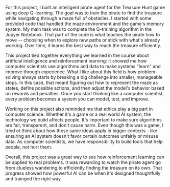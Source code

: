 For this project, I built an intelligent pirate agent for the Treasure Hunt game using deep Q-learning. The goal was to train the pirate to find the treasure while navigating through a maze full of obstacles. I started with some provided code that handled the maze environment and the game's memory system. 
My main task was to complete the Q-training algorithm in the Jupyer Notebook. That part of the code is what teaches the pirate how to move -- choosing when to explore new paths or stick with what's already working. Over time, it learns the best way to reach the treasure efficiently. 

This project tied together everything we learned in the course about artificial intelligence and reinforcement learning: It showed me how computer scientists use algorithms and data to make systems "learn" and improve through experience. What I like about this field is how problem-solving always starts by breaking a big challenge into smaller, manageable steps.
In this case, that meant figuring out how to represent the maze as states, define possible actions, and then adjust the model's behavior based on rewards and penalties. Once you start thinking like a computer scientist, every problem becomes a system you can model, test, and improve.

Working on this project also reminded me that ethics play a big part in computer science. Whether it's a game or a real world AI system, the technology we build affects people. It's important to make sure algorithms are fair, transparent, and don't cause harm. Even though this was a game, I tried ot think about how these same ideas apply in bigger contexts - like
ensuring an AI system doesn't favor certain outcomes unfairly or misuse data. As computer scientists, we have responsibility to build tools that help people, not hurt them.

Overall, this project was a great way to see how reinforcement learning can be applied to real problems. It was rewarding to watch the pirate agent go from clueless wandering to efficiently finding the treasure on its own. That progress showed how powerful AI can be when it's designed thoughtfully and trainged the right way.
